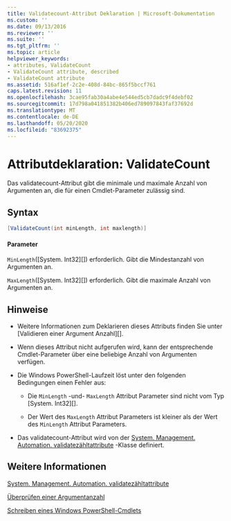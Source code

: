 ```yaml
---
title: Validatecount-Attribut Deklaration | Microsoft-Dokumentation
ms.custom: ''
ms.date: 09/13/2016
ms.reviewer: ''
ms.suite: ''
ms.tgt_pltfrm: ''
ms.topic: article
helpviewer_keywords:
- attributes, ValidateCount
- ValidateCount attribute, described
- ValidateCount attribute
ms.assetid: 516af1ef-2c2e-408d-84bc-865f5bccf761
caps.latest.revision: 11
ms.openlocfilehash: 3cae95fab30a4abe4e544ed5cb7dadc9f4debf02
ms.sourcegitcommit: 17d798a041851382b406ed789097843faf37692d
ms.translationtype: MT
ms.contentlocale: de-DE
ms.lasthandoff: 05/20/2020
ms.locfileid: "83692375"
---
```

# <a name="validatecount-attribute-declaration"></a>Attributdeklaration: ValidateCount

Das validatecount-Attribut gibt die minimale und maximale Anzahl von Argumenten an, die für einen Cmdlet-Parameter zulässig sind.

## <a name="syntax"></a>Syntax

```csharp
[ValidateCount(int minLength, int maxlength)]
```

#### <a name="parameters"></a>Parameter

`MinLength`([System. Int32][]) erforderlich. Gibt die Mindestanzahl von Argumenten an.

`MaxLength`([System. Int32][]) erforderlich. Gibt die maximale Anzahl von Argumenten an.

## <a name="remarks"></a>Hinweise

- Weitere Informationen zum Deklarieren dieses Attributs finden Sie unter [Validieren einer Argument Anzahl][].

- Wenn dieses Attribut nicht aufgerufen wird, kann der entsprechende Cmdlet-Parameter über eine beliebige Anzahl von Argumenten verfügen.

- Die Windows PowerShell-Laufzeit löst unter den folgenden Bedingungen einen Fehler aus:

  - Die `MinLength` -und- `MaxLength` Attribut Parameter sind nicht vom Typ [System. Int32][].

  - Der Wert des `MaxLength` Attribut Parameters ist kleiner als der Wert des `MinLength` Attribut Parameters.

- Das validatecount-Attribut wird von der [System. Management. Automation. validatezähltattribute][] -Klasse definiert.

## <a name="see-also"></a>Weitere Informationen

[System. Management. Automation. validatezähltattribute][]

[Überprüfen einer Argumentanzahl][]

[Schreiben eines Windows PowerShell-Cmdlets][]

[Überprüfen einer Argumentanzahl]: how-to-validate-an-argument-count.md
[Schreiben eines Windows PowerShell-Cmdlets]: writing-a-windows-powershell-cmdlet.md

[System.Int32]: /dotnet/api/System.Int32
[System. Management. Automation. validatezähltattribute]: /dotnet/api/System.Management.Automation.ValidateCountAttribute
